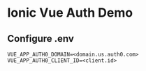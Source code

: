# Ionic Vue Auth Demo

## Configure .env

```
VUE_APP_AUTH0_DOMAIN=<domain.us.auth0.com>
VUE_APP_AUTH0_CLIENT_ID=<client.id>
```
